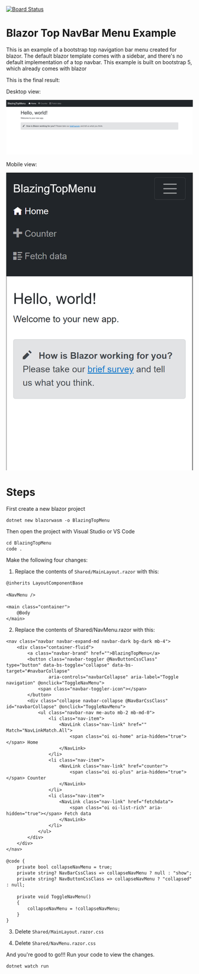 [![Board Status](https://dev.azure.com/ningranm0982/5a1c7c22-d0a6-4f46-9c9e-a15e1d65b58d/3b8fc8a0-95f0-43f4-96cb-0b41efd52473/_apis/work/boardbadge/45df9bb0-85ee-42e7-be58-c8bc04e55547)](https://dev.azure.com/ningranm0982/5a1c7c22-d0a6-4f46-9c9e-a15e1d65b58d/_boards/board/t/3b8fc8a0-95f0-43f4-96cb-0b41efd52473/Microsoft.RequirementCategory)
# Blazor Top NavBar Menu Example

This is an example of a bootstrap top navigation bar menu created for blazor. The default blazor template comes with a sidebar, and there's no default implementation of a top navbar. This example is built on bootstrap 5, which already comes with blazor

This is the final result:

Desktop view:

![Desktop View](top_menu_desktop.png "Desktop View")

Mobile view:

![Mobile View](top_menu_mobile.png "Mobile View")

# Steps

First create a new blazor project

```
dotnet new blazorwasm -o BlazingTopMenu
```

Then open the project with Visual Studio or VS Code

```
cd BlazingTopMenu
code .
```

Make the following four changes:

1. Replace the contents of `Shared/MainLayout.razor` with this:

```
@inherits LayoutComponentBase

<NavMenu />

<main class="container">
    @Body
</main>

```

2. Replace the contents of Shared/NavMenu.razor with this:

```
<nav class="navbar navbar-expand-md navbar-dark bg-dark mb-4">
    <div class="container-fluid">
        <a class="navbar-brand" href="">BlazingTopMenu</a>
        <button class="navbar-toggler @NavButtonCssClass" type="button" data-bs-toggle="collapse" data-bs-target="#navbarCollapse"
                aria-controls="navbarCollapse" aria-label="Toggle navigation" @onclick="ToggleNavMenu">
            <span class="navbar-toggler-icon"></span>
        </button>
        <div class="collapse navbar-collapse @NavBarCssClass" id="navbarCollapse" @onclick="ToggleNavMenu">
            <ul class="navbar-nav me-auto mb-2 mb-md-0">
                <li class="nav-item">
                    <NavLink class="nav-link" href="" Match="NavLinkMatch.All">
                        <span class="oi oi-home" aria-hidden="true"></span> Home
                    </NavLink>
                </li>
                <li class="nav-item">
                    <NavLink class="nav-link" href="counter">
                        <span class="oi oi-plus" aria-hidden="true"></span> Counter
                    </NavLink>
                </li>
                <li class="nav-item">
                    <NavLink class="nav-link" href="fetchdata">
                        <span class="oi oi-list-rich" aria-hidden="true"></span> Fetch data
                    </NavLink>
                </li>
            </ul>
        </div>
    </div>
</nav>

@code {
    private bool collapseNavMenu = true;
    private string? NavBarCssClass => collapseNavMenu ? null : "show";
    private string? NavButtonCssClass => collapseNavMenu ? "collapsed" : null;

    private void ToggleNavMenu()
    {
        collapseNavMenu = !collapseNavMenu;
    }
}

```

3. Delete `Shared/MainLayout.razor.css`

4. Delete `Shared/NavMenu.razor.css`


And you're good to go!!! Run your code to view the changes.

```
dotnet watch run
```

